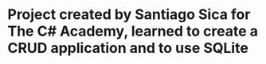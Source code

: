 # Project created by Santiago Sica for The C# Academy, learned to create a CRUD application and to use SQLite

